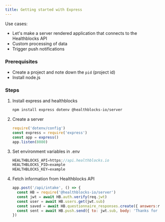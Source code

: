 ```yaml
---
title: Getting started with Express
---
```


Use cases:
- Let's make a server rendered application that connects to the Healthblocks API
- Custom processing of data
- Trigger push notifications

### Prerequisites
- Create a project and note down the `pid` (project id)
- Install node.js

### Steps

1. Install express and healthblocks

   ```bash
   npm install express dotenv @healthblocks-io/server
   ```

2. Create a server

   ```js
   require('dotenv/config')
   const express = require('express')
   const app = express()
   app.listen(8080)
   ```

3. Set environment variables in .env

   ```js
   HEALTHBLOCKS_API=https://api.healthblocks.io
   HEALTHBLOCKS_PID=example
   HEALTHBLOCKS_KEY=example
   ```

4. Fetch information from Healthblocks API

   ```js
   app.post('/api/intake', () => {
     const HB = require('@healthblocks-io/server')
     const jwt = await HB.auth.verify(req.jwt)
     const user = await HB.users.get(jwt.sub)
     const saved = await HB.questionnaire_responses.create({ answers:req.body })
     const sent = await HB.push.send({ to: jwt.sub, body: 'Thanks for the response.' })
   })
   ```